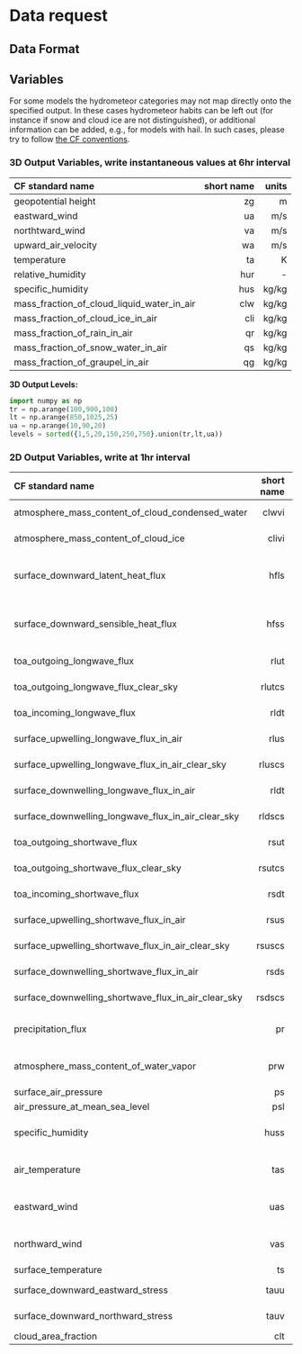 # Data request

## Data Format

## Variables

For some models the hydrometeor categories may not map directly onto the specified output.  In these cases hydrometeor habits can be left out (for instance if snow and cloud ice are not distinguished), or additional information can be added, e.g., for models with hail. In such cases, please try to follow [the CF conventions](https://cfconventions.org/Data/cf-standard-names/current/build/cf-standard-name-table.html).

### 3D Output Variables, write instantaneous values at 6hr interval

| CF standard name  | short name  |  units |
|:------------------|------------:|-------:|
| geopotential height | zg | m|
| eastward_wind | ua | m/s |
| northtward_wind | va | m/s |
| upward_air_velocity  | wa | m/s |
| temperature | ta | K | 
| relative_humidity | hur | - | 
| specific_humidity | hus | kg/kg | 
| mass_fraction_of_cloud_liquid_water_in_air | clw | kg/kg | 
| mass_fraction_of_cloud_ice_in_air | cli | kg/kg | 
| mass_fraction_of_rain_in_air | qr | kg/kg | 
| mass_fraction_of_snow_water_in_air | qs | kg/kg | 
| mass_fraction_of_graupel_in_air | qg | kg/kg | 


**3D Output Levels:**

```python
import numpy as np
tr = np.arange(100,900,100)
lt = np.arange(850,1025,25)
ua = np.arange(10,90,20)
levels = sorted({1,5,20,150,250,750}.union(tr,lt,ua))
```

### 2D Output Variables, write at 1hr interval

| CF standard name  | short name  |  units | comment |
|:------------------|------------:|-------:|--------:|
| atmosphere_mass_content_of_cloud_condensed_water| clwvi  | kg m-2| |
| atmosphere_mass_content_of_cloud_ice| clivi  | kg m-2| |
| surface_downward_latent_heat_flux | hfls | W m-2| defined upward in CF Standard |
| surface_downward_sensible_heat_flux | hfss | W m-2| defined upward in CF Standard |
| toa_outgoing_longwave_flux | rlut | W m-2 | |
| toa_outgoing_longwave_flux_clear_sky | rlutcs | W m-2| |
| toa_incoming_longwave_flux | rldt | W m-2 | |
| surface_upwelling_longwave_flux_in_air | rlus | W m-2| |
| surface_upwelling_longwave_flux_in_air_clear_sky | rluscs | W m-2| |
| surface_downwelling_longwave_flux_in_air | rldt | W m-2| |
| surface_downwelling_longwave_flux_in_air_clear_sky | rldscs | W m-2| |
| toa_outgoing_shortwave_flux | rsut | W m-2| |
| toa_outgoing_shortwave_flux_clear_sky | rsutcs | W m-2| |
| toa_incoming_shortwave_flux           | rsdt | W m-2 | | 
| surface_upwelling_shortwave_flux_in_air | rsus | W m-2 | | 
| surface_upwelling_shortwave_flux_in_air_clear_sky | rsuscs | W m-2 | |
| surface_downwelling_shortwave_flux_in_air | rsds | W m-2 | |
| surface_downwelling_shortwave_flux_in_air_clear_sky | rsdscs | W m-2| |
| precipitation_flux | pr | kg m-2 s-1 | |
| atmosphere_mass_content_of_water_vapor | prw | kg m-2 s-1 | |
| surface_air_pressure | ps | Pa | |
| air_pressure_at_mean_sea_level | psl | Pa ||
| specific_humidity | huss | kg kg-1| 2m above ground |
| air_temperature | tas | K | 2m above ground |
| eastward_wind | uas | m s-1 | 10m above ground |
| northward_wind| vas | m s-1 | 10m above ground |
| surface_temperature | ts  | K | |
| surface_downward_eastward_stress | tauu | N m-2 | |
| surface_downward_northward_stress | tauv | N m-2 | | 
|  cloud_area_fraction | clt  | 1 | |
